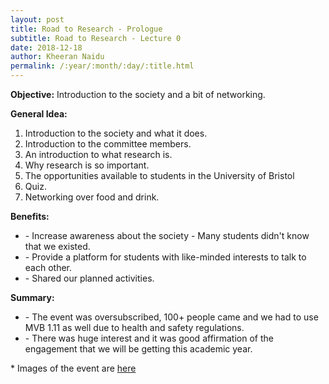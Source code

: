 ```yaml
---
layout: post
title: Road to Research - Prologue
subtitle: Road to Research - Lecture 0
date: 2018-12-18
author: Kheeran Naidu
permalink: /:year/:month/:day/:title.html
---
```

**Objective:** Introduction to the society and a bit of networking.

**General Idea:**
1. Introduction to the society and what it does.
2. Introduction to the committee members.
3. An introduction to what research is.
4. Why research is so important.
5. The opportunities available to students in the University of Bristol
6. Quiz.
7. Networking over food and drink.

**Benefits:**
* \- Increase awareness about the society - Many students didn't know that we existed.
* \- Provide a platform for students with like-minded interests to talk to each other.
* \- Shared our planned activities.

**Summary:**
* \- The event was oversubscribed, 100+ people came and we had to use MVB 1.11 as well due to health and safety regulations.
* \- There was huge interest and it was good affirmation of the engagement that we will be getting this academic year.

\* Images of the event are [here](https://bristolresearchsoc.github.io/events/)
